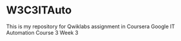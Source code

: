 # W3C3ITAuto
This is my repository for Qwiklabs assignment in Coursera Google IT Automation Course 3 Week 3
